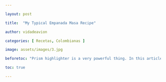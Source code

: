 ```yaml
---

layout: post

title:  "My Typical Empanada Masa Recipe"

author: vidadeavion

categories: [ Recetas, Colombianas ]

image: assets/images/3.jpg

beforetoc: "Prism highlighter is a very powerful thing. In this article I'm going to show you what you can actually do with it, some tricks and tips while editing your post. Tocs is also enabled as you can see in summary."

toc: true

---
```


